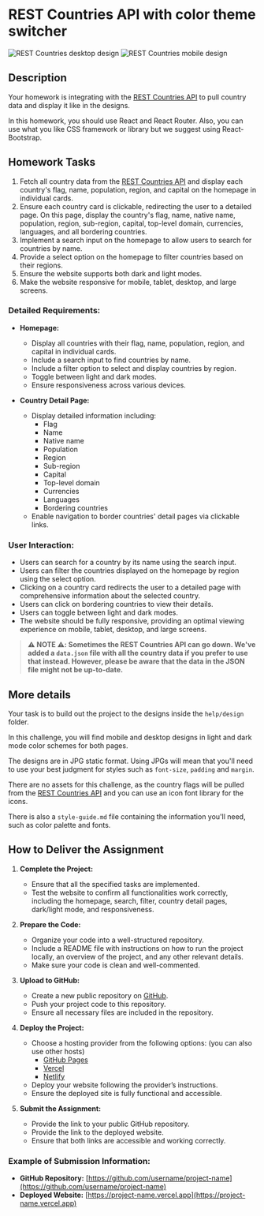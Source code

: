 # REST Countries API with color theme switcher

![REST Countries desktop design](help/DESKTOP_DESIGN.webp)
![REST Countries mobile design](help/MOBILE_DESIGN.webp)

## Description

Your homework is integrating with the [REST Countries API](https://restcountries.com/) to pull country data and display it like in the designs.

In this homework, you should use React and React Router. Also, you can use what you like CSS framework or library but we suggest using React-Bootstrap.

## Homework Tasks

1. Fetch all country data from the [REST Countries API](https://restcountries.com/) and display each country's flag, name, population, region, and capital on the homepage in individual cards.
2. Ensure each country card is clickable, redirecting the user to a detailed page. On this page, display the country's flag, name, native name, population, region, sub-region, capital, top-level domain, currencies, languages, and all bordering countries.
3. Implement a search input on the homepage to allow users to search for countries by name.
4. Provide a select option on the homepage to filter countries based on their regions.
5. Ensure the website supports both dark and light modes.
6. Make the website responsive for mobile, tablet, desktop, and large screens.

### Detailed Requirements:

- **Homepage:**

  - Display all countries with their flag, name, population, region, and capital in individual cards.
  - Include a search input to find countries by name.
  - Include a filter option to select and display countries by region.
  - Toggle between light and dark modes.
  - Ensure responsiveness across various devices.

- **Country Detail Page:**
  - Display detailed information including:
    - Flag
    - Name
    - Native name
    - Population
    - Region
    - Sub-region
    - Capital
    - Top-level domain
    - Currencies
    - Languages
    - Bordering countries
  - Enable navigation to border countries' detail pages via clickable links.

### User Interaction:

- Users can search for a country by its name using the search input.
- Users can filter the countries displayed on the homepage by region using the select option.
- Clicking on a country card redirects the user to a detailed page with comprehensive information about the selected country.
- Users can click on bordering countries to view their details.
- Users can toggle between light and dark modes.
- The website should be fully responsive, providing an optimal viewing experience on mobile, tablet, desktop, and large screens.

> **⚠️ NOTE ⚠️: Sometimes the REST Countries API can go down. We've added a `data.json` file with all the country data if you prefer to use that instead. However, please be aware that the data in the JSON file might not be up-to-date.**

## More details

Your task is to build out the project to the designs inside the `help/design` folder.

In this challenge, you will find mobile and desktop designs in light and dark mode color schemes for both pages.

The designs are in JPG static format. Using JPGs will mean that you'll need to use your best judgment for styles such as `font-size`, `padding` and `margin`.

There are no assets for this challenge, as the country flags will be pulled from the [REST Countries API](https://restcountries.com) and you can use an icon font library for the icons.

There is also a `style-guide.md` file containing the information you'll need, such as color palette and fonts.

## How to Deliver the Assignment

1. **Complete the Project:**

   - Ensure that all the specified tasks are implemented.
   - Test the website to confirm all functionalities work correctly, including the homepage, search, filter, country detail pages, dark/light mode, and responsiveness.

2. **Prepare the Code:**

   - Organize your code into a well-structured repository.
   - Include a README file with instructions on how to run the project locally, an overview of the project, and any other relevant details.
   - Make sure your code is clean and well-commented.

3. **Upload to GitHub:**

   - Create a new public repository on [GitHub](https://github.com/).
   - Push your project code to this repository.
   - Ensure all necessary files are included in the repository.

4. **Deploy the Project:**

   - Choose a hosting provider from the following options: (you can also use other hosts)
     - [GitHub Pages](https://pages.github.com/)
     - [Vercel](https://vercel.com/)
     - [Netlify](https://www.netlify.com/)
   - Deploy your website following the provider’s instructions.
   - Ensure the deployed site is fully functional and accessible.

5. **Submit the Assignment:**
   - Provide the link to your public GitHub repository.
   - Provide the link to the deployed website.
   - Ensure that both links are accessible and working correctly.

### Example of Submission Information:

- **GitHub Repository:** [https://github.com/username/project-name](https://github.com/username/project-name)
- **Deployed Website:** [https://project-name.vercel.app](https://project-name.vercel.app)
